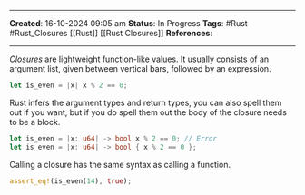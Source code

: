 _____
**Created**: 16-10-2024 09:05 am
**Status**: In Progress
**Tags**: #Rust #Rust_Closures [[Rust]] [[Rust Closures]]
**References**: 
______

*Closures* are lightweight function-like values. It usually consists of an argument list, given between vertical bars, followed by an expression.
```rust
let is_even = |x| x % 2 == 0;
```

Rust infers the argument types and return types, you can also spell them out if you want, but if you do spell them out the body of the closure needs to be a block.
```rust
let is_even = |x: u64| -> bool x % 2 == 0; // Error
let is_even = |x: u64| -> bool { x % 2 == 0 };
```

Calling a closure has the same syntax as calling a function.
```rust
assert_eq!(is_even(14), true);
```